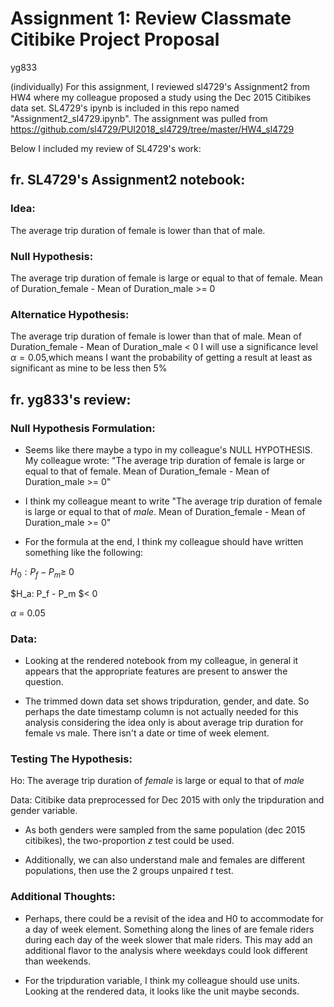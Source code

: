 

# Assignment 1: Review Classmate Citibike Project Proposal

yg833

(individually) For this assignment, I reviewed sl4729's Assignment2 from HW4 where my colleague proposed a study using the Dec 2015 Citibikes data set. SL4729's ipynb is included in this repo named "Assignment2_sl4729.ipynb". The assignment was pulled from https://github.com/sl4729/PUI2018_sl4729/tree/master/HW4_sl4729

Below I included my review of SL4729's work:

## fr. SL4729's Assignment2 notebook:
### Idea:
The average trip duration of female is lower than that of male.

### Null Hypothesis:
The average trip duration of female is large or equal to that of female. Mean of Duration_female - Mean of Duration_male >= 0

### Alternatice Hypothesis:
The average trip duration of female is lower than that of male. Mean of Duration_female - Mean of Duration_male < 0
I will use a significance level $\alpha=0.05$,which means I want the probability of getting a result at least as significant as mine to be less then 5%

## fr. yg833's review:
### Null Hypothesis Formulation:

* Seems like there maybe a typo in my colleague's NULL HYPOTHESIS. My colleague wrote: "The average trip duration of female is large or equal to that of female. Mean of Duration_female - Mean of Duration_male >= 0" 

* I think my colleague meant to write "The average trip duration of female is large or equal to that of _male_. Mean of Duration_female - Mean of Duration_male >= 0"

* For the formula at the end, I think my colleague should have written something like the following:

 $H_0: P_f - P_m \geq$ 0 
    
 $H_a: P_f - P_m $< 0    
    
 $\alpha$ = 0.05  

### Data:

* Looking at the rendered notebook from my colleague, in general it appears that the appropriate features are present to answer the question.

* The trimmed down data set shows tripduration, gender, and date. So perhaps the date timestamp column is not actually needed for this analysis considering the idea only is about average trip duration for female vs male. There isn't a date or time of week element.

### Testing The Hypothesis:

Ho: The average trip duration of _female_ is large or equal to that of _male_

Data: Citibike data preprocessed for Dec 2015 with only the tripduration and gender variable.

* As both genders were sampled from the same population (dec 2015 citibikes), the two-proportion _z_ test could be used. 

* Additionally, we can also understand male and females are different populations, then use the 2 groups unpaired _t_ test.

### Additional Thoughts:

* Perhaps, there could be a revisit of the idea and H0 to accommodate for a day of week element. Something along the lines of are female riders during each day of the week slower that male riders. This may add an additional flavor to the analysis where weekdays could look different than weekends.

* For the tripduration variable, I think my colleague should use units. Looking at the rendered data, it looks like the unit maybe seconds.